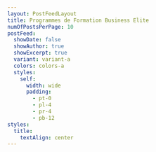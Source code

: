 ```yaml
---
layout: PostFeedLayout
title: Programmes de Formation Business Elite
numOfPostsPerPage: 10
postFeed:
  showDate: false
  showAuthor: true
  showExcerpt: true
  variant: variant-a
  colors: colors-a
  styles:
    self:
      width: wide
      padding:
        - pt-0
        - pl-4
        - pr-4
        - pb-12
styles:
  title:
    textAlign: center
---
```

